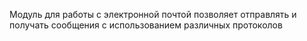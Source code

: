 Модуль для работы с электронной почтой позволяет отправлять и получать сообщения с использованием различных протоколов
